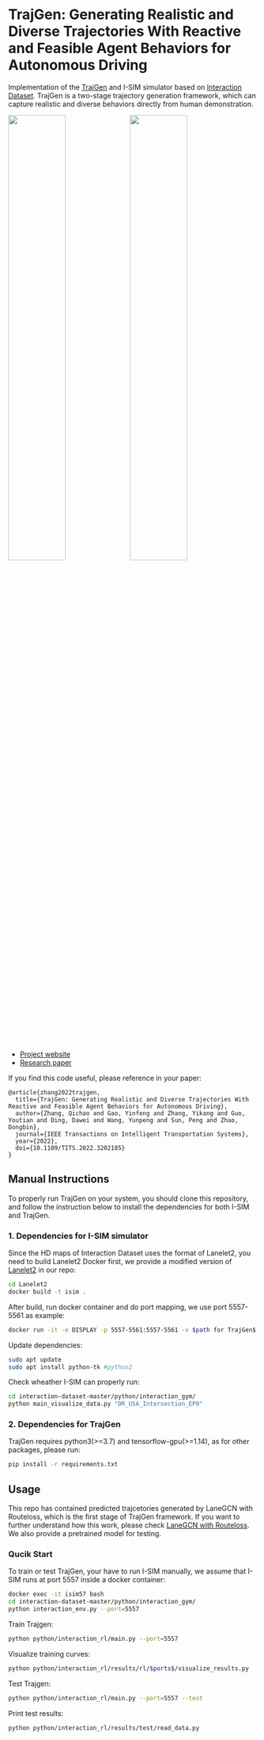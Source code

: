 # TrajGen: Generating Realistic and Diverse Trajectories With Reactive and Feasible Agent Behaviors for Autonomous Driving
Implementation of the [TrajGen][website_arxiv] and I-SIM simulator based on [Interaction Dataset][website_INTER]. TrajGen is a two-stage trajectory generation framework, which can capture realistic and diverse behaviors directly from human demonstration.

[website_arxiv]: https://sites.google.com/view/trajgen/
[website_INTER]: http://www.interaction-dataset.com/

<img width="48%" src="https://github.com/gaoyinfeng/TrajGen/blob/main/gif/trajgen_1.gif"> <img width="48%" src="https://github.com/gaoyinfeng/TrajGen/blob/main/gif/trajgen_2.gif">

- [Project website](https://sites.google.com/view/trajgen/)
- [Research paper](https://arxiv.org/pdf/2203.16792.pdf)

If you find this code useful, please reference in your paper:

```
@article{zhang2022trajgen,
  title={TrajGen: Generating Realistic and Diverse Trajectories With Reactive and Feasible Agent Behaviors for Autonomous Driving},
  author={Zhang, Qichao and Gao, Yinfeng and Zhang, Yikang and Guo, Youtian and Ding, Dawei and Wang, Yunpeng and Sun, Peng and Zhao, Dongbin},
  journal={IEEE Transactions on Intelligent Transportation Systems},
  year={2022},
  doi={10.1109/TITS.2022.3202185}
}
```

## Manual Instructions
To properly run TrajGen on your system, you should clone this repository, and follow the instruction below to install the dependencies for both I-SIM and TrajGen.
### 1. Dependencies for I-SIM simulator
Since the HD maps of Interaction Dataset uses the format of Lanelet2, you need to build Lanelet2 Docker first, we provide a modified version of [Lanelet2][website_lanelet2] in our repo:
```sh
cd Lanelet2
docker build -t isim .
```
[website_lanelet2]: https://github.com/fzi-forschungszentrum-informatik/Lanelet2

After build, run docker container and do port mapping, we use port 5557-5561 as example:
```sh
docker run -it -e DISPLAY -p 5557-5561:5557-5561 -v $path for TrajGen$:/home/developer/workspace/interaction-dataset-master -v /tmp/.X11-unix:/tmp/.X11-unix --user="$(id --user):$(id --group)" --name isim57 isim:latest bash
```
Update dependencies:
```sh
sudo apt update
sudo apt install python-tk #python2
```
Check wheather I-SIM can properly run:
```sh
cd interaction-dataset-master/python/interaction_gym/
python main_visualize_data.py "DR_USA_Intersection_EP0"
```

### 2. Dependencies for TrajGen
TrajGen requires python3(>=3.7) and tensorflow-gpu(>=1.14), as for other packages, please run:
```sh
pip install -r requirements.txt
```

## Usage
This repo has contained predicted trajcetories generated by LaneGCN with Routeloss, which is the first stage of TrajGen framework. If you want to further understand how this work, please check [LaneGCN with Routeloss][website_routeloss]. We also provide a pretrained model for testing.

[website_routeloss]: https://github.com/YikangZhang1641/modified_LaneGCN

### Qucik Start
To train or test TrajGen, your have to run I-SIM manually, we assume that I-SIM runs at port 5557 inside a docker container:
```sh
docker exec -it isim57 bash
cd interaction-dataset-master/python/interaction_gym/
python interaction_env.py --port=5557
```
Train Trajgen:
```sh
python python/interaction_rl/main.py --port=5557
```
Visualize training curves:
```sh
python python/interaction_rl/results/rl/$ports$/visualize_results.py
```
Test Trajgen:
```sh
python python/interaction_rl/main.py --port=5557 --test
```
Print test results:
```sh
python python/interaction_rl/results/test/read_data.py
```
